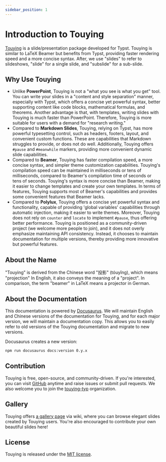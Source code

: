 ```yaml
---
sidebar_position: 1
---
```


# Introduction to Touying

[Touying](https://github.com/touying-typ/touying) is a slide/presentation package developed for Typst. Touying is similar to LaTeX Beamer but benefits from Typst, providing faster rendering speed and a more concise syntax. After, we use "slides" to refer to slideshows, "slide" for a single slide, and "subslide" for a sub-slide.

## Why Use Touying

- Unlike **PowerPoint**, Touying is not a "what you see is what you get" tool. You can write your slides in a "content and style separation" manner, especially with Typst, which offers a concise yet powerful syntax, better supporting content like code blocks, mathematical formulas, and theorems. Another advantage is that, with templates, writing slides with Touying is much faster than PowerPoint. Therefore, Touying is more suitable for users with a demand for "research writing."
- Compared to **Markdown Slides**, Touying, relying on Typst, has more powerful typesetting control, such as headers, footers, layout, and convenient custom functions. These are capabilities that Markdown struggles to provide, or does not do well. Additionally, Touying offers `#pause` and `#meanwhile` markers, providing more convenient dynamic slide capabilities.
- Compared to **Beamer**, Touying has faster compilation speed, a more concise syntax, and simpler theme customization capabilities. Touying's compilation speed can be maintained in milliseconds or tens of milliseconds, compared to Beamer's compilation time of seconds or tens of seconds. Touying's syntax is more concise than Beamer, making it easier to change templates and create your own templates. In terms of features, Touying supports most of Beamer's capabilities and provides some convenient features that Beamer lacks.
- Compared to **Polylux**, Touying offers a concise yet powerful syntax and functionality, capable of providing 'global variables' capabilities through automatic injection, making it easier to write themes. Moreover, Touying does not rely on `counter` and `locate` to implement `#pause`, thus offering better performance. Touying is positioned as a community-driven project (we welcome more people to join), and it does not overly emphasize maintaining API consistency. Instead, it chooses to maintain documentation for multiple versions, thereby providing more innovative but powerful features.

## About the Name

"Touying" is derived from the Chinese word "投影" (tóuyǐng), which means "projection" In English, it also conveys the meaning of a "project". In comparison, the term "beamer" in LaTeX means a projector in German.

## About the Documentation

This documentation is powered by [Docusaurus](https://docusaurus.io/). We will maintain English and Chinese versions of the documentation for Touying, and for each major version, we will maintain a documentation copy. This allows you to easily refer to old versions of the Touying documentation and migrate to new versions.

Docusaurus creates a new version:

```sh
npm run docusaurus docs:version 0.y.x
```

## Contribution

Touying is free, open-source, and community-driven. If you're interested, you can visit [GitHub](https://github.com/touying-typ/touying) anytime and raise issues or submit pull requests. We also welcome you to join the [touying-typ](https://github.com/touying-typ) organization.

## Gallery

Touying offers [a gallery page](https://github.com/touying-typ/touying/wiki) via wiki, where you can browse elegant slides created by Touying users. You're also encouraged to contribute your own beautiful slides here!

## License

Touying is released under the [MIT license](https://github.com/touying-typ/touying/blob/main/LICENSE).